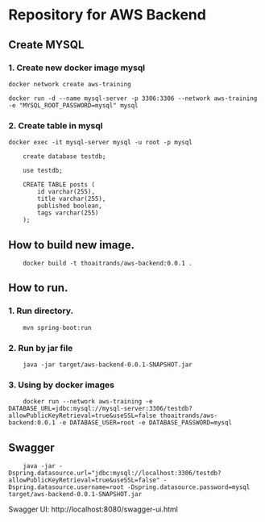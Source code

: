 # Repository for AWS Backend

## Create MYSQL

### 1. Create new docker image mysql

```
docker network create aws-training
```
```
docker run -d --name mysql-server -p 3306:3306 --network aws-training -e "MYSQL_ROOT_PASSWORD=mysql" mysql
```

### 2. Create table in mysql
`docker exec -it mysql-server mysql -u root -p mysql`

```
    create database testdb;

    use testdb;

    CREATE TABLE posts (
        id varchar(255),
        title varchar(255),
        published boolean,
        tags varchar(255)
    );
```

## How to build new image.
```
    docker build -t thoaitrands/aws-backend:0.0.1 .
```

## How to run.
### 1. Run directory.
```
    mvn spring-boot:run
```

### 2. Run by jar file
```
    java -jar target/aws-backend-0.0.1-SNAPSHOT.jar
```

### 3. Using by docker images
```
    docker run --network aws-training -e DATABASE_URL=jdbc:mysql://mysql-server:3306/testdb?allowPublicKeyRetrieval=true&useSSL=false thoaitrands/aws-backend:0.0.1 -e DATABASE_USER=root -e DATABASE_PASSWORD=mysql
```

## Swagger

```
    java -jar -Dspring.datasource.url="jdbc:mysql://localhost:3306/testdb?allowPublicKeyRetrieval=true&useSSL=false" -Dspring.datasource.username=root -Dspring.datasource.password=mysql target/aws-backend-0.0.1-SNAPSHOT.jar
```
Swagger UI: http://localhost:8080/swagger-ui.html


